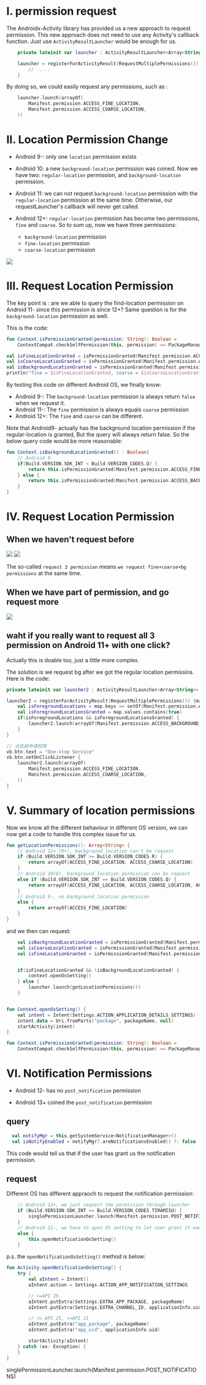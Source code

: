 # I. permission request
The Androidx-Activity library has provided us a new approach to request permission. This new approach does not need to use any Activity's callback function. Just use `ActivityResultLauncher` would be enough for us. 


```kotlin
    private lateinit var launcher : ActivityResultLauncher<Array<String>>

    launcher = registerForActivityResult(RequestMultiplePermissions()) {map: Map<String, Boolean> ->
        // .....
    }
```

By doing so, we could easily request any permissions, such as : 
```kotlin
    launcher.launch(arrayOf(
        Manifest.permission.ACCESS_FINE_LOCATION,
        Manifest.permission.ACCESS_COARSE_LOCATION,
    ))
```

# II. Location Permission Change

* Android 9-:  only one `location` permission exists

* Android 10:  a new `background-location` permission was coined. Now we have two: `regular-location` permission, and `background-location` permission.

* Android 11: we can not request `background-location` permission with the  `regular-location` permission at the same time. Otherwise, our requestLauncher's callback will never get called.

* Android 12+:  `regular-location` permission has become two permissions, `fine` and `coarse`. So to sum up, now we have three permissions: 
  *  `background-location` permission
  *  `fine-location` permission
  *  `coarse-location` permission
  

![](./_image/loc-perm01.png)


# III. Request Location Permission
The key point is : are we able to query the find-location permission on Android 11- since this permission is since 12+?
Same question is for the `background-location` permission as well. 

This is the code: 

```kotlin
fun Context.isPermissionGranted(permission: String): Boolean =
    ContextCompat.checkSelfPermission(this, permission) == PackageManager.PERMISSION_GRANTED

val isFineLocationGranted = isPermissionGranted(Manifest.permission.ACCESS_FINE_LOCATION)
val isCoarseLocationGranted = isPermissionGranted(Manifest.permission.ACCESS_COARSE_LOCATION)
val isBackgroundLocationGranted = isPermissionGranted(Manifest.permission.ACCESS_BACKGROUND_LOCATION)
println("fine = $isFineLocationGranted, coarse = $isCoarseLocationGranted, bg = $isBackgroundLocationGranted")   
```

By testing this code on different Android OS, we finally know: 
* Android 9-: The `background-location` permission is always return `false` when we request it. 
* Android 11-: The `fine` permission is always equals `coarse` permission
* Android 12+: The `fine` and `coarse` can be different.

Note that Android9- actually has the background location permission if the regular-location is granted, But the query will always return false. So the below query code would be more reasonable: 

```Kotlin
fun Context.isBackgroundLocationGranted() : Boolean{
    // Android 9-
    if(Build.VERSION.SDK_INT < Build.VERSION_CODES.Q) {
        return this.isPermissionGranted(Manifest.permission.ACCESS_FINE_LOCATION)
    } else {
        return this.isPermissionGranted(Manifest.permission.ACCESS_BACKGROUND_LOCATION)
    }
}
```


# IV. Request Location Permission


## When we haven't request before

![](./_image/loc-perm02.png)
![](./_image/loc-perm03.png)

The so-called `request 3 permission` means `we request fine+coarse+bg permissions` at the same time.


## When we have part of permission, and go request more
![](./_image/loc-perm04.png)


## waht if you really want to request all 3 permission on Android 11+ with one click?
Actually this is doable too, just a little more complex.

The solution is we request bg after we got the regular location permissins. Here is the code: 

```kotlin
private lateinit var launcher2 : ActivityResultLauncher<Array<String>>

launcher2 = registerForActivityResult(RequestMultiplePermissions()) {map: Map<String, Boolean> ->
    val isForegroundLocations = map.keys == setOf(Manifest.permission.ACCESS_FINE_LOCATION, Manifest.permission.ACCESS_COARSE_LOCATION,)
    val isForegroundLocationsGranted = map.values.contains(true) 
    if(isForegroundLocations && isForegroundLocationsGranted) {
        launcher2.launch(arrayOf(Manifest.permission.ACCESS_BACKGROUND_LOCATION))
    }
}

// 点击就申请权限
vb.btn.text = "One-stop Service"
vb.btn.setOnClickListener {
    launcher2.launch(arrayOf(
        Manifest.permission.ACCESS_FINE_LOCATION,
        Manifest.permission.ACCESS_COARSE_LOCATION,
    ))
}
```

# V. Summary of location permissions
Now we know all the different behaviour in different OS version, we can now get a code to handle this complex issue for us.
```kotlin
fun getLocationPermissions(): Array<String> {
    // Android 11+ (R+), background_location can't be request  
    if (Build.VERSION.SDK_INT >= Build.VERSION_CODES.R) {
        return arrayOf(ACCESS_FINE_LOCATION, ACCESS_COARSE_LOCATION)
    }
    // Android 10(Q), background_location permission can be request
    else if (Build.VERSION.SDK_INT == Build.VERSION_CODES.Q) {
        return arrayOf(ACCESS_FINE_LOCATION, ACCESS_COARSE_LOCATION, ACCESS_BACKGROUND_LOCATION)
    }
    // Android 9-, no background_location permission
    else {
        return arrayOf(ACCESS_FINE_LOCATION)
    }
}
```

and we then can request: 
```kotlin
    val isBackgroundLocationGranted = isPermissionGranted(Manifest.permission.ACCESS_BACKGROUND_LOCATION)
    val isCoarseLocationGranted = isPermissionGranted(Manifest.permission.ACCESS_COARSE_LOCATION)
    val isFineLocationGranted = isPermissionGranted(Manifest.permission.ACCESS_FINE_LOCATION)


    if(isFineLocationGranted && !isBackgroundLocationGranted) {
        context.openOsSetting()
    } else {
        launcher.launch(getLocationPermissions())
    }


fun Context.openOsSetting() {
    val intent = Intent(Settings.ACTION_APPLICATION_DETAILS_SETTINGS)
    intent.data = Uri.fromParts("package", packageName, null)
    startActivity(intent)
}

fun Context.isPermissionGranted(permission: String): Boolean =
    ContextCompat.checkSelfPermission(this, permission) == PackageManager.PERMISSION_GRANTED

```

# VI. Notification Permissions
* Android 12- has no `post_notification` permission

* Android 13+ coined the `post_notification` permission

## query
```Kotlin
  val notifyMgr = this.getSystemService<NotificationManager>()
  val isNotifyEnabled = notifyMgr?.areNotificationsEnabled() ?: false
```

This code would tell us that if the user has grant us the notification permission.


## request
Different OS has different appraoch to request the notification permission: 

```Kotlin
    // Android 13+, we just request the permission through launcher
    if (Build.VERSION.SDK_INT >= Build.VERSION_CODES.TIRAMISU) {
        singlePermissionLauncher.launch(Manifest.permission.POST_NOTIFICATIONS)
    }
    // Android 12-, we have to open OS setting to let user grant it manually
    else {
        this.openNotificationOsSetting()
    }
```


p.s. the `openNotificationOsSetting()` method is below: 
```kotlin
fun Activity.openNotificationOsSetting() {
    try {
        val aIntent = Intent()
        aIntent.action = Settings.ACTION_APP_NOTIFICATION_SETTINGS

        // >=API 26
        aIntent.putExtra(Settings.EXTRA_APP_PACKAGE, packageName)
        aIntent.putExtra(Settings.EXTRA_CHANNEL_ID, applicationInfo.uid)

        // <= API 25, >=API 21
        aIntent.putExtra("app_package", packageName)
        aIntent.putExtra("app_uid", applicationInfo.uid)

        startActivity(aIntent)
    } catch (ex: Exception) {        
    }
}
```





















   singlePermissionLauncher.launch(Manifest.permission.POST_NOTIFICATIONS)

```